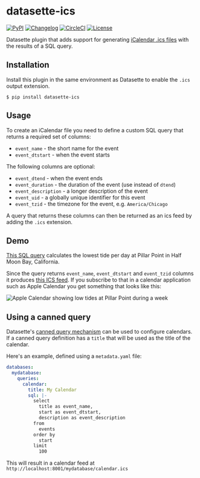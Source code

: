 # datasette-ics

[![PyPI](https://img.shields.io/pypi/v/datasette-ics.svg)](https://pypi.org/project/datasette-ics/)
[![Changelog](https://img.shields.io/github/v/release/simonw/datasette-ics?include_prereleases&label=changelog)](https://github.com/simonw/datasette-ics/releases)
[![CircleCI](https://circleci.com/gh/simonw/datasette-ics.svg?style=svg)](https://circleci.com/gh/simonw/datasette-ics)
[![License](https://img.shields.io/badge/license-Apache%202.0-blue.svg)](https://github.com/simonw/datasette-ics/blob/main/LICENSE)

Datasette plugin that adds support for generating [iCalendar .ics files](https://tools.ietf.org/html/rfc5545) with the results of a SQL query.

## Installation

Install this plugin in the same environment as Datasette to enable the `.ics` output extension.

    $ pip install datasette-ics

## Usage

To create an iCalendar file you need to define a custom SQL query that returns a required set of columns:

* `event_name` - the short name for the event
* `event_dtstart` - when the event starts

The following columns are optional:

* `event_dtend` - when the event ends
* `event_duration` - the duration of the event (use instead of `dtend`)
* `event_description` - a longer description of the event
* `event_uid` - a globally unique identifier for this event
* `event_tzid` - the timezone for the event, e.g. `America/Chicago`

A query that returns these columns can then be returned as an ics feed by adding the `.ics` extension.

## Demo

[This SQL query]([https://www.rockybeaches.com/data?sql=with+inner+as+(%0D%0A++select%0D%0A++++datetime%2C%0D%0A++++substr(datetime%2C+0%2C+11)+as+date%2C%0D%0A++++mllw_feet%2C%0D%0A++++lag(mllw_feet)+over+win+as+previous_mllw_feet%2C%0D%0A++++lead(mllw_feet)+over+win+as+next_mllw_feet%0D%0A++from%0D%0A++++tide_predictions%0D%0A++where%0D%0A++++station_id+%3D+%3Astation_id%0D%0A++++and+datetime+%3E%3D+date()%0D%0A++++window+win+as+(%0D%0A++++++order+by%0D%0A++++++++datetime%0D%0A++++)%0D%0A++order+by%0D%0A++++datetime%0D%0A)%2C%0D%0Alowest_tide_per_day+as+(%0D%0A++select%0D%0A++++date%2C%0D%0A++++datetime%2C%0D%0A++++mllw_feet%0D%0A++from%0D%0A++++inner%0D%0A++where%0D%0A++++mllw_feet+%3C%3D+previous_mllw_feet%0D%0A++++and+mllw_feet+%3C%3D+next_mllw_feet%0D%0A)%0D%0Aselect%0D%0A++min(datetime)+as+event_dtstart%2C%0D%0A++%27Low+tide%3A+%27+||+mllw_feet+||+%27+feet%27+as+event_name%2C%0D%0A++%27America%2FLos_Angeles%27+as+event_tzid%0D%0Afrom%0D%0A++lowest_tide_per_day%0D%0Agroup+by%0D%0A++date%0D%0Aorder+by%0D%0A++date&station_id=9414131) calculates the lowest tide per day at Pillar Point in Half Moon Bay, California.

Since the query returns `event_name`, `event_dtstart` and `event_tzid` columns it produces [this ICS feed](https://www.rockybeaches.com/data.ics?sql=with+inner+as+(%0D%0A++select%0D%0A++++datetime%2C%0D%0A++++substr(datetime%2C+0%2C+11)+as+date%2C%0D%0A++++mllw_feet%2C%0D%0A++++lag(mllw_feet)+over+win+as+previous_mllw_feet%2C%0D%0A++++lead(mllw_feet)+over+win+as+next_mllw_feet%0D%0A++from%0D%0A++++tide_predictions%0D%0A++where%0D%0A++++station_id+%3D+%3Astation_id%0D%0A++++and+datetime+%3E%3D+date()%0D%0A++++window+win+as+(%0D%0A++++++order+by%0D%0A++++++++datetime%0D%0A++++)%0D%0A++order+by%0D%0A++++datetime%0D%0A)%2C%0D%0Alowest_tide_per_day+as+(%0D%0A++select%0D%0A++++date%2C%0D%0A++++datetime%2C%0D%0A++++mllw_feet%0D%0A++from%0D%0A++++inner%0D%0A++where%0D%0A++++mllw_feet+%3C%3D+previous_mllw_feet%0D%0A++++and+mllw_feet+%3C%3D+next_mllw_feet%0D%0A)%0D%0Aselect%0D%0A++min(datetime)+as+event_dtstart%2C%0D%0A++%27Low+tide%3A+%27+||+mllw_feet+||+%27+feet%27+as+event_name%2C%0D%0A++%27America%2FLos_Angeles%27+as+event_tzid%0D%0Afrom%0D%0A++lowest_tide_per_day%0D%0Agroup+by%0D%0A++date%0D%0Aorder+by%0D%0A++date&station_id=9414131). If you subscribe to that in a calendar application such as Apple Calendar you get something that looks like this:

![Apple Calendar showing low tides at Pillar Point during a week](https://user-images.githubusercontent.com/9599/173158984-e5ec6bd0-33fc-4fc0-ba9d-17ae674f310a.jpg)

## Using a canned query

Datasette's [canned query mechanism](https://datasette.readthedocs.io/en/stable/sql_queries.html#canned-queries) can be used to configure calendars. If a canned query definition has a `title` that will be used as the title of the calendar.

Here's an example, defined using a `metadata.yaml` file:

```yaml
databases:
  mydatabase:
    queries:
      calendar:
        title: My Calendar
        sql: |-
          select
            title as event_name,
            start as event_dtstart,
            description as event_description
          from
            events
          order by
            start
          limit
            100
```
This will result in a calendar feed at `http://localhost:8001/mydatabase/calendar.ics`
